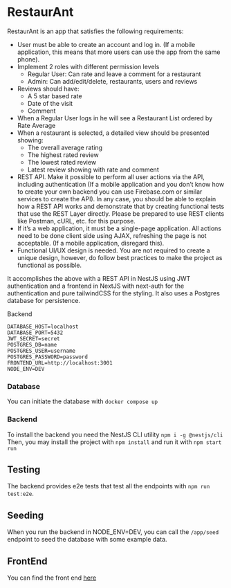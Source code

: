 # RestaurAnt

RestaurAnt is an app that satisfies the following requirements:
* User must be able to create an account and log in. (If a mobile application, this means that more users can use the app from the same phone).
* Implement 2 roles with different permission levels
    * Regular User: Can rate and leave a comment for a restaurant
    * Admin: Can add/edit/delete, restaurants, users and reviews
* Reviews should have:
    * A 5 star based rate
    * Date of the visit
    * Comment
* When a Regular User logs in he will see a Restaurant List ordered by Rate Average
* When a restaurant is selected, a detailed view should be presented showing:
    * The overall average rating
    * The highest rated review
    * The lowest rated review
    * Latest review showing with rate and comment
* REST API. Make it possible to perform all user actions via the API, including authentication (If a mobile application and you don’t know how to create your own backend you can use Firebase.com or similar services to create the API).
In any case, you should be able to explain how a REST API works and demonstrate that by creating functional tests that use the REST Layer directly. Please be prepared to use REST clients like Postman, cURL, etc. for this purpose.
* If it’s a web application, it must be a single-page application. All actions need to be done client side using AJAX, refreshing the page is not acceptable. (If a mobile application, disregard this).
* Functional UI/UX design is needed. You are not required to create a unique design, however, do follow best practices to make the project as functional as possible.

It accomplishes the above with a REST API in NestJS using JWT authentication and a frontend in NextJS with next-auth for the authentication and pure tailwindCSS for the styling. It also uses a Postgres database for persistence.

Backend
```
DATABASE_HOST=localhost
DATABASE_PORT=5432
JWT_SECRET=secret
POSTGRES_DB=name
POSTGRES_USER=username
POSTGRES_PASSWORD=password
FRONTEND_URL=http://localhost:3001
NODE_ENV=DEV
```
### Database

You can initiate the database with `docker compose up`

### Backend

To install the backend you need the NestJS CLI utility
`npm i -g @nestjs/cli`
Then, you may install the project with `npm install` and run it with `npm start run`

## Testing

The backend provides e2e tests that test all the endpoints with `npm run test:e2e`.

## Seeding

When you run the backend in NODE_ENV=DEV, you can call the `/app/seed` endpoint to seed the database with some example data.

## FrontEnd

You can find the front end <a href="https://github.com/athanasso/restaur-ant">here</a>

